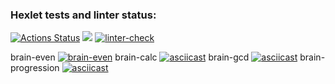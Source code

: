 ### Hexlet tests and linter status:
[![Actions Status](https://github.com/Arrcontender/python-project-lvl1/workflows/hexlet-check/badge.svg)](https://github.com/Arrcontender/python-project-lvl1/actions)
<a href="https://codeclimate.com/github/Arrcontender/python-project-lvl1/maintainability"><img src="https://api.codeclimate.com/v1/badges/77a4af4f94520fbd3150/maintainability" /></a>
[![linter-check](https://github.com/Arrcontender/python-project-lvl1/actions/workflows/linter-check.yml/badge.svg)](https://github.com/Arrcontender/python-project-lvl1/actions/workflows/linter-check.yml)

brain-even [![brain-even](https://asciinema.org/a/489154.svg)](https://asciinema.org/a/489154)
brain-calc [![asciicast](https://asciinema.org/a/489334.svg)](https://asciinema.org/a/489334)
brain-gcd [![asciicast](https://asciinema.org/a/rTBchh0ioDHjZOazpp35vxmxP.svg)](https://asciinema.org/a/rTBchh0ioDHjZOazpp35vxmxP)
brain-progression [![asciicast](https://asciinema.org/a/489993.svg)](https://asciinema.org/a/489993)
